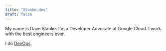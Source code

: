 ```yaml
---
title: "Stanke.dev"
draft: false
---
```


My name is Dave Stanke. I'm a Developer Advocate at Google Cloud. I work with the best engineers ever.

I do [DevOps](https://cloud.google.com/devops/).
